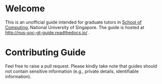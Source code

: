 # Welcome
This is an unofficial guide intended for graduate tutors in [School of Computing](https://www.comp.nus.edu.sg/), National University of Singapore. The guide is hosted at http://nus-soc-gt-guide.readthedocs.io/ .

# Contributing Guide
Feel free to raise a pull request. Please kindly take note that guides should not contain sensitive information (e.g., private details, identifiable information).